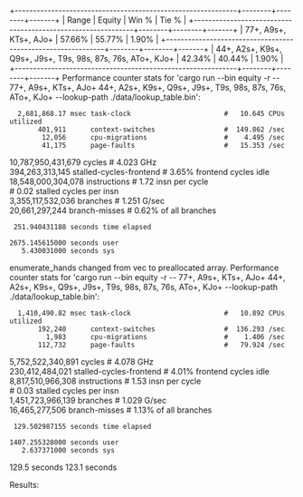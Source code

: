 +-------------------------------------------------------------+--------+--------+-------+
| Range                                                       | Equity | Win %  | Tie % |
+-------------------------------------------------------------+--------+--------+-------+
| 77+, A9s+, KTs+, AJo+                                       | 57.66% | 55.77% | 1.90% |
+-------------------------------------------------------------+--------+--------+-------+
| 44+, A2s+, K9s+, Q9s+, J9s+, T9s, 98s, 87s, 76s, ATo+, KJo+ | 42.34% | 40.44% | 1.90% |
+-------------------------------------------------------------+--------+--------+-------+
Performance counter stats for 'cargo run --bin equity -r -- 77+, A9s+, KTs+, AJo+ 44+, A2s+, K9s+, Q9s+, J9s+, T9s, 98s, 87s, 76s, ATo+, KJo+ --lookup-path ./data/lookup_table.bin':

      2,681,868.17 msec task-clock                       #   10.645 CPUs utilized             
           401,911      context-switches                 #  149.862 /sec                      
            12,056      cpu-migrations                   #    4.495 /sec                      
            41,175      page-faults                      #   15.353 /sec                      
10,787,950,431,679      cycles                           #    4.023 GHz                       
   394,263,313,145      stalled-cycles-frontend          #    3.65% frontend cycles idle      
18,548,000,304,078      instructions                     #    1.72  insn per cycle            
                                                  #    0.02  stalled cycles per insn   
 3,355,117,532,036      branches                         #    1.251 G/sec                     
    20,661,297,244      branch-misses                    #    0.62% of all branches           

     251.940431188 seconds time elapsed

    2675.145615000 seconds user
       5.430031000 seconds sys

enumerate_hands changed from vec to preallocated array.
Performance counter stats for 'cargo run --bin equity -r -- 77+, A9s+, KTs+, AJo+ 44+, A2s+, K9s+, Q9s+, J9s+, T9s, 98s, 87s, 76s, ATo+, KJo+ --lookup-path ./data/lookup_table.bin':

      1,410,490.82 msec task-clock                       #   10.892 CPUs utilized             
           192,240      context-switches                 #  136.293 /sec                      
             1,983      cpu-migrations                   #    1.406 /sec                      
           112,732      page-faults                      #   79.924 /sec                      
 5,752,522,340,891      cycles                           #    4.078 GHz                       
   230,412,484,021      stalled-cycles-frontend          #    4.01% frontend cycles idle      
 8,817,510,966,308      instructions                     #    1.53  insn per cycle            
                                                  #    0.03  stalled cycles per insn   
 1,451,723,966,139      branches                         #    1.029 G/sec                     
    16,465,277,506      branch-misses                    #    1.13% of all branches           

     129.502987155 seconds time elapsed

    1407.255328000 seconds user
       2.637371000 seconds sys
129.5 seconds
123.1 seconds

Results:
